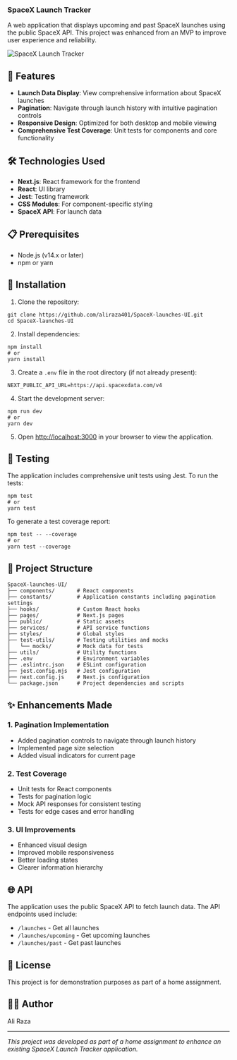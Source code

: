 ### SpaceX Launch Tracker

A web application that displays upcoming and past SpaceX launches using the public SpaceX API. This project was enhanced from an MVP to improve user experience and reliability.

![SpaceX Launch Tracker](public/app_demo.gif)

## 🚀 Features

- **Launch Data Display**: View comprehensive information about SpaceX launches
- **Pagination**: Navigate through launch history with intuitive pagination controls
- **Responsive Design**: Optimized for both desktop and mobile viewing
- **Comprehensive Test Coverage**: Unit tests for components and core functionality

## 🛠️ Technologies Used

- **Next.js**: React framework for the frontend
- **React**: UI library
- **Jest**: Testing framework
- **CSS Modules**: For component-specific styling
- **SpaceX API**: For launch data

## 📋 Prerequisites

- Node.js (v14.x or later)
- npm or yarn

## 🔧 Installation

1. Clone the repository:

```shellscript
git clone https://github.com/aliraza401/SpaceX-launches-UI.git
cd SpaceX-launches-UI
```

2. Install dependencies:

```shellscript
npm install
# or
yarn install
```

3. Create a `.env` file in the root directory (if not already present):

```plaintext
NEXT_PUBLIC_API_URL=https://api.spacexdata.com/v4
```

4. Start the development server:

```shellscript
npm run dev
# or
yarn dev
```

5. Open [http://localhost:3000](http://localhost:3000) in your browser to view the application.

## 🧪 Testing

The application includes comprehensive unit tests using Jest. To run the tests:

```shellscript
npm test
# or
yarn test
```

To generate a test coverage report:

```shellscript
npm test -- --coverage
# or
yarn test --coverage
```

## 📁 Project Structure

```plaintext
SpaceX-launches-UI/
├── components/       # React components
├── constants/        # Application constants including pagination settings
├── hooks/            # Custom React hooks
├── pages/            # Next.js pages
├── public/           # Static assets
├── services/         # API service functions
├── styles/           # Global styles
├── test-utils/       # Testing utilities and mocks
│   └── mocks/        # Mock data for tests
├── utils/            # Utility functions
├── .env              # Environment variables
├── .eslintrc.json    # ESLint configuration
├── jest.config.mjs   # Jest configuration
├── next.config.js    # Next.js configuration
└── package.json      # Project dependencies and scripts
```

## ✨ Enhancements Made

### 1. Pagination Implementation

- Added pagination controls to navigate through launch history
- Implemented page size selection
- Added visual indicators for current page

### 2. Test Coverage

- Unit tests for React components
- Tests for pagination logic
- Mock API responses for consistent testing
- Tests for edge cases and error handling

### 3. UI Improvements

- Enhanced visual design
- Improved mobile responsiveness
- Better loading states
- Clearer information hierarchy

## 🌐 API

The application uses the public SpaceX API to fetch launch data. The API endpoints used include:

- `/launches` - Get all launches
- `/launches/upcoming` - Get upcoming launches
- `/launches/past` - Get past launches

## 📝 License

This project is for demonstration purposes as part of a home assignment.

## 👨‍💻 Author

Ali Raza

---

_This project was developed as part of a home assignment to enhance an existing SpaceX Launch Tracker application._
